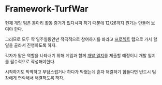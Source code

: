 # Framework-TurfWar

현재 게임 팀은 동아리 활동 증거가 없다시피 하기 때문에 12/26까지 뭔가는 만들어 보여야 한다.

그러므로 모두 딱 일주일동안만 적극적으로 참여하기를 바라고 [프로젝트](https://github.com/Theia0382/Framework-TurfWar/projects) 탭으로 가서 할 일을 골라서 진행하도록 하자.

각자가 맡은 역할을 나타내기 위해 게임과 함께 [개발 일지](https://github.com/Theia0382/Framework-TurfWar/wiki/%EA%B0%9C%EB%B0%9C-%EC%9D%BC%EC%A7%80)를 제출할 예정이니 개발 일지를 필수적으로 작성해야한다.

시작하기도 막막하고 부담스럽거나 하다가 막혔는데 혼자 해결하기 힘들다면 반드시 팀장에게 연락해서 해결하도록 하자.
